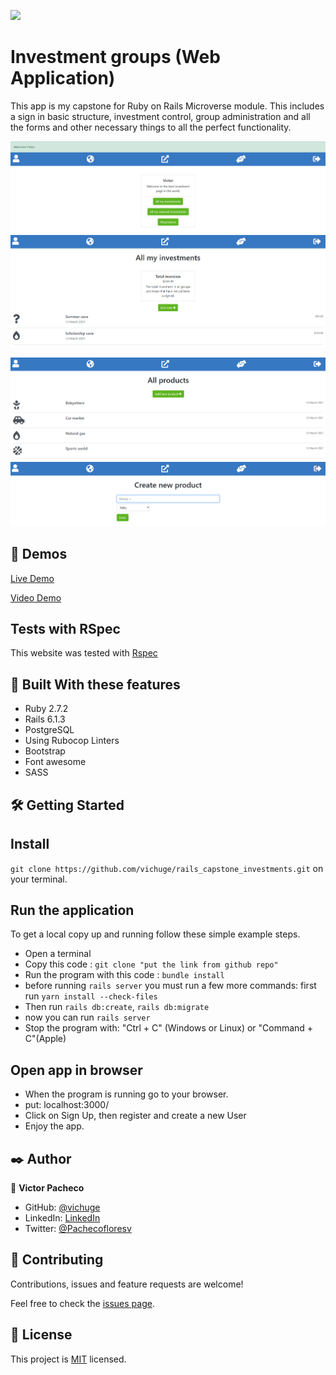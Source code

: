 ![](https://img.shields.io/badge/Microverse-blueviolet)

# Investment groups (Web Application)

This app is my capstone for Ruby on Rails Microverse module. This includes a sign in basic structure, investment control, group administration and all the forms and other necessary things to all the perfect functionality.

![Profile page](./docs/Screenshot_11.png) ![Investments page](./docs/Screenshot_2.png)

![Groups page](./docs/Screenshot_4.png) ![Form page](./docs/Screenshot_5.png)

## 🔴 Demos

[Live Demo](https://safe-dusk-09633.herokuapp.com/)

[Video Demo]()

## Tests with RSpec 

This website was tested with [Rspec](https://en.wikipedia.org/wiki/RSpec)

## 🔧 Built With these features
- Ruby 2.7.2
- Rails 6.1.3
- PostgreSQL
- Using Rubocop Linters
- Bootstrap
- Font awesome
- SASS

## 🛠 Getting Started
## Install

```git clone https://github.com/vichuge/rails_capstone_investments.git``` on your terminal.

## Run the application
To get a local copy up and running follow these simple example steps.

- Open a terminal
- Copy this code : ```git clone "put the link from github repo"```
- Run the program with this code : ```bundle install```
- before running ```rails server``` you must run a few more commands: first run ```yarn install --check-files```
- Then run ```rails db:create```, ```rails db:migrate```
- now you can run ```rails server```
- Stop the program with: "Ctrl + C" (Windows or Linux) or "Command + C"(Apple)

## Open app in browser

- When the program is running go to your browser.
- put: localhost:3000/
- Click on Sign Up, then register and create a new User
- Enjoy the app.

## ✒️ Author

👤 **Victor Pacheco**

- GitHub: [@vichuge](https://github.com/vichuge)
- LinkedIn: [LinkedIn](https://www.linkedin.com/in/victor-pacheco-7946aab2/)
- Twitter: [@Pachecofloresv](https://twitter.com/Pachecofloresv)

## 🤝 Contributing
Contributions, issues and feature requests are welcome!

Feel free to check the [issues page](https://github.com/vichuge/rails_capstone_investments/issues).

## 📝 License
This project is [MIT](./LICENSE) licensed.